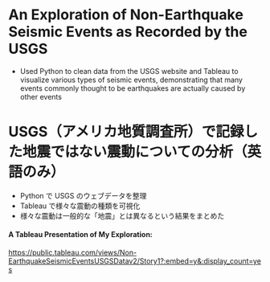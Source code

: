 # An Exploration of Non-Earthquake Seismic Events as Recorded by the USGS
- Used Python to clean data from the USGS website and Tableau to visualize various types of seismic events, demonstrating that many events commonly thought to be earthquakes are actually caused by other events
  
# USGS（アメリカ地質調査所）で記録した地震ではない震動についての分析（英語のみ）
-	Python で USGS のウェブデータを整理
- Tableau で様々な震動の種類を可視化
- 様々な震動は一般的な「地震」とは異なるという結果をまとめた

#### A Tableau Presentation of My Exploration:

https://public.tableau.com/views/Non-EarthquakeSeismicEventsUSGSDatav2/Story1?:embed=y&:display_count=yes
